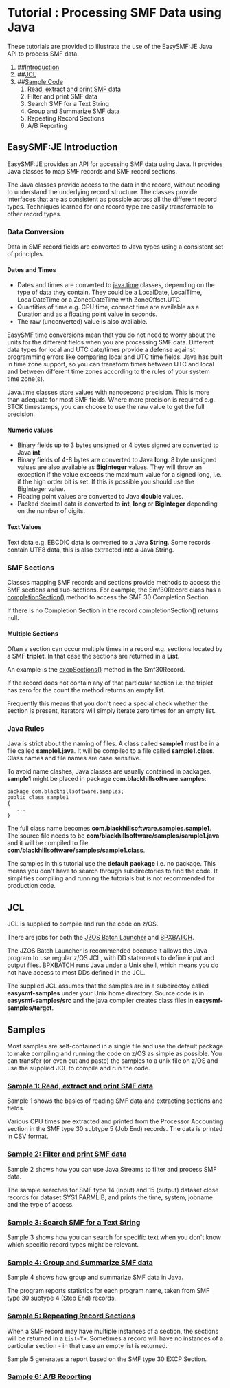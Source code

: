 # Tutorial : Processing SMF Data using Java

These tutorials are provided to illustrate the use of the EasySMF:JE Java API to process SMF data.

1. ##[Introduction](#EasySMF:JE-Introduction)
1. ##[JCL](#JCL)
1. ##[Sample Code](#Samples)
   1. [Read, extract and print SMF data](Sample-1:-Read,-extract-and-print-SMF-data)
   2. Filter and print SMF data
   3. Search SMF for a Text String
   4. Group and Summarize SMF data
   5. Repeating Record Sections
   6. A/B Reporting
 

## EasySMF:JE Introduction

EasySMF:JE provides an API for accessing SMF data using Java. It provides Java classes to map SMF records and SMF record sections.

The Java classes provide access to the data in the record, without needing to understand the underlying record structure.
The classes provide interfaces that are as consistent as possible across all the different record types.
Techniques learned for one record type are easily transferrable to other record types.

### Data Conversion

Data in SMF record fields are converted to Java types using a consistent set of principles.

#### Dates and Times

- Dates and times are converted to [java.time](https://docs.oracle.com/javase/8/docs/api/java/time/package-summary.html) classes, depending on the type of data they contain. 
They could be a LocalDate, LocalTime, LocalDateTime or a ZonedDateTime with ZoneOffset.UTC. 
- Quantities of time e.g. CPU time, connect time are available as a Duration and as a floating point value in seconds.
- The raw (unconverted) value is also available.

EasySMF time conversions mean that you do not need to worry about the units for the different fields when you are processing SMF data.
Different data types for local and UTC date/times provide a defense against programming errors like comparing local and UTC time fields.
Java has built in time zone support, so you can transform times between UTC and local and between different time zones according to the rules of your system time zone(s).

Java.time classes store values with nanosecond precision. This is more than adequate for most SMF fields. Where more precision is required e.g. STCK timestamps, you can choose to use the raw value to get the full precision.

#### Numeric values

- Binary fields up to 3 bytes unsigned or 4 bytes signed are converted to Java **int**
- Binary fields of 4-8 bytes are converted to Java **long**.
8 byte unsigned values are also available as **BigInteger** values. They will throw an exception if the value exceeds the maximum value for a signed long, i.e. if the high order bit is set. If this is possible you should use the BigInteger value.
- Floating point values are converted to Java **double** values.
- Packed decimal data is converted to **int**, **long** or **BigInteger** depending on the number of digits.

#### Text Values

Text data e.g. EBCDIC data is converted to a Java **String**. Some records contain UTF8 data, this is also extracted into a Java String.

### SMF Sections

Classes mapping SMF records and sections provide methods to access the SMF sections and sub-sections. For example, the Smf30Record class has a [completionSection()](https://static.blackhillsoftware.com/easysmf/javadoc/com/blackhillsoftware/smf/smf30/Smf30Record.html#completionSection--) method to access the SMF 30 Completion Section.

If there is no Completion Section in the record completionSection() returns null.

#### Multiple Sections

Often a section can occur multiple times in a record e.g. sections located by a SMF **triplet**. In that case the sections are returned in a **List**.

An example is the [excpSections()](https://static.blackhillsoftware.com/easysmf/javadoc/com/blackhillsoftware/smf/smf30/Smf30Record.html#excpSections--) method in the Smf30Record.

 If the record does not contain any of that particular section i.e. the triplet has zero for the count the method returns an empty list.

Frequently this means that you don't need a special check whether the section is present, iterators will simply iterate zero times for an empty list.

### Java Rules

Java is strict about the naming of files. A class called **sample1** must be in a file called **sample1.java**.
It will be compiled to a file called **sample1.class**. Class names and file names are case sensitive.

To avoid name clashes, Java classes are usually contained in packages. **sample1** might be placed in package
**com.blackhillsoftware.samples**:

```
package com.blackhillsoftware.samples;
public class sample1 
{
   ...
}
```

The full class name becomes **com.blackhillsoftware.samples.sample1**. The source file needs to be
**com/blackhillsoftware/samples/sample1.java** and it will be compiled to file
**com/blackhillsoftware/samples/sample1.class**.

The samples in this tutorial use the **default package** i.e. no package.
This means you don't have to search through subdirectories to find the code.
It simplifies compiling and running the tutorials but is not recommended for production code.

## JCL

JCL is supplied to compile and run the code on z/OS.

There are jobs for both the [JZOS Batch Launcher](./JCL/JZOS.txt) and [BPXBATCH](./JCL/BPXBATCH.txt). 

The JZOS Batch Launcher is recommended because it allows the Java program to use regular z/OS JCL, with DD statements
to define input and output files. BPXBATCH runs Java under a Unix shell, which means you do not have access to most
DDs defined in the JCL.

The supplied JCL assumes that the samples are in a subdirectoy called **easysmf-samples** under your Unix home
directory. Source code is in **easysmf-samples/src** and the java compiler creates class files in
**easysmf-samples/target**.

## Samples

Most samples are self-contained in a single file and use the default package to make compiling and running the code
on z/OS as simple as possible. You can transfer (or even cut and paste) the samples to a unix file on z/OS and
use the supplied JCL to compile and run the code.

### [Sample 1: Read, extract and print SMF data](Sample1.md)

Sample 1 shows the basics of reading SMF data and extracting sections and fields.

Various CPU times are extracted and printed from the Processor Accounting section in the SMF type 30
subtype 5 (Job End) records. The data is printed in CSV format.

### [Sample 2: Filter and print SMF data](Sample2.md)

Sample 2 shows how you can use Java Streams to filter and process SMF data.

The sample searches for SMF type 14 (input) and 15 (output) dataset close records for dataset SYS1.PARMLIB, and
prints the time, system, jobname and the type of access.

### [Sample 3: Search SMF for a Text String](Sample3.md)

Sample 3 shows how you can search for specific text when you don't know which specific record types might be relevant.

### [Sample 4: Group and Summarize SMF data](Sample4.md)

Sample 4 shows how group and summarize SMF data in Java.

The program reports statistics for each program name, taken from SMF type 30 subtype 4 (Step End) records.

### [Sample 5: Repeating Record Sections](Sample5.md)

When a SMF record may have multiple instances of a section, the sections will be returned in a `List<T>`. Sometimes a record will have no instances of a particular section - in that case an empty list is returned. 

Sample 5 generates a report based on the SMF type 30 EXCP Section.

### [Sample 6: A/B Reporting](Sample6.md)
